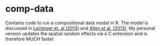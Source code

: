 comp-data
=========

Contains code to run a compositional data model in R. The model is discussed in [Leininger et. al (2013)](http://link.springer.com/article/10.1007/s13253-013-0145-y) and [Allen et al. (2013)](http://link.springer.com/article/10.1007/s10980-013-9916-7). My personal version updates the spatial random effects via a C extension and is therefore MUCH faster.
